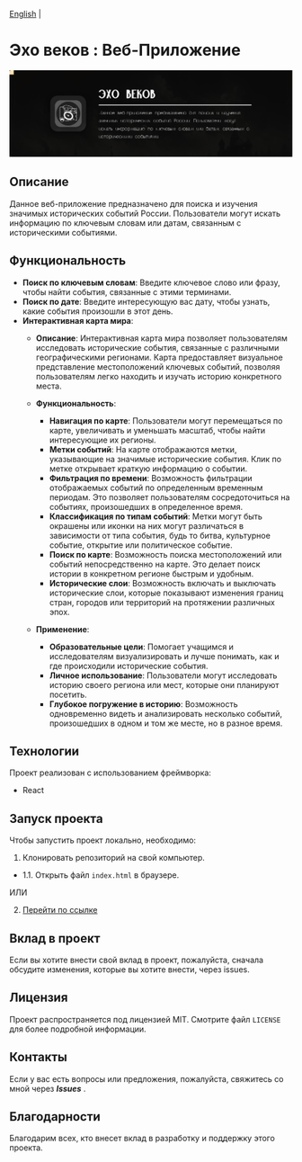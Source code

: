 [English](README-en.md) |

# Эхо веков : Веб-Приложение
<img src="assets/img/headerReadme.png">


## Описание

Данное веб-приложение предназначено для поиска и изучения значимых исторических событий России. Пользователи могут искать информацию по ключевым словам или датам, связанным с историческими событиями.

## Функциональность

- **Поиск по ключевым словам**: Введите ключевое слово или фразу, чтобы найти события, связанные с этими терминами.
- **Поиск по дате**: Введите интересующую вас дату, чтобы узнать, какие события произошли в этот день.
- **Интерактивная карта мира**:
  - **Описание**: Интерактивная карта мира позволяет пользователям исследовать исторические события, связанные с различными географическими регионами. Карта предоставляет визуальное представление местоположений ключевых событий, позволяя пользователям легко находить и изучать историю конкретного места.
  
  - **Функциональность**:
    - **Навигация по карте**: Пользователи могут перемещаться по карте, увеличивать и уменьшать масштаб, чтобы найти интересующие их регионы.
    - **Метки событий**: На карте отображаются метки, указывающие на значимые исторические события. Клик по метке открывает краткую информацию о событии.
    - **Фильтрация по времени**: Возможность фильтрации отображаемых событий по определенным временным периодам. Это позволяет пользователям сосредоточиться на событиях, произошедших в определенное время.
    - **Классификация по типам событий**: Метки могут быть окрашены или иконки на них могут различаться в зависимости от типа события, будь то битва, культурное событие, открытие или политическое событие.
    - **Поиск по карте**: Возможность поиска местоположений или событий непосредственно на карте. Это делает поиск истории в конкретном регионе быстрым и удобным.
    - **Исторические слои**: Возможность включать и выключать исторические слои, которые показывают изменения границ стран, городов или территорий на протяжении различных эпох.

  - **Применение**:
    - **Образовательные цели**: Помогает учащимся и исследователям визуализировать и лучше понимать, как и где происходили исторические события.
    - **Личное использование**: Пользователи могут исследовать историю своего региона или мест, которые они планируют посетить.
    - **Глубокое погружение в историю**: Возможность одновременно видеть и анализировать несколько событий, произошедших в одном и том же месте, но в разное время.

## Технологии

Проект реализован с использованием фреймворка:

- React

## Запуск проекта

Чтобы запустить проект локально, необходимо:

1. Клонировать репозиторий на свой компьютер.

- 1.1. Открыть файл `index.html` в браузере.

ИЛИ

2. [Перейти по ссылке](https://gaminghackintosh.github.io/HistoryApp-Web-Version/)

## Вклад в проект

Если вы хотите внести свой вклад в проект, пожалуйста, сначала обсудите изменения, которые вы хотите внести, через issues.

## Лицензия

Проект распространяется под лицензией MIT. Смотрите файл `LICENSE` для более подробной информации.

## Контакты

Если у вас есть вопросы или предложения, пожалуйста, свяжитесь со мной через ***Issues*** .

## Благодарности

Благодарим всех, кто внесет вклад в разработку и поддержку этого проекта.
